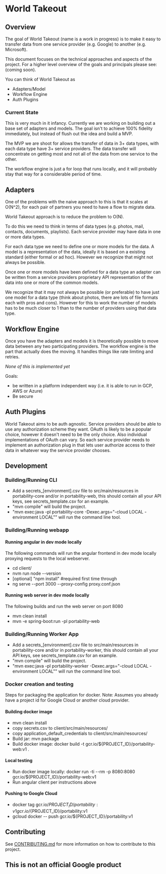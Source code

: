 # World Takeout

## Overview
The goal of World Takeout (name is a work in progress) is to make it easy to transfer data
from one service provider (e.g. Google) to another (e.g. Microsoft).

This document focuses on the technical approaches and aspects of the project.
For a higher level overview of the goals and principals please see:
(coming soon).

You can think of World Takeout as
 * Adapters/Model
 * Workflow Engine
 * Auth Plugins

### Current State
This is very much in it infancy.  Currently we are working on building out
a base set of adapters and models.  The goal isn't to achieve 100% fidelity
immediately, but instead of flush out the idea and build a MVP.

The MVP we are shoot for allows the transfer of data in 3+ data types,
with each data type have 3+ service providers.  The data transfer will
concentrate on getting most and not all of the data from one service
to the other.

The workflow engine is just a for loop that runs locally, and it will
probably stay that way for a considerable period of time.

## Adapters

One of the problems with the naive approach to this is that it scales at O(N^2),
for each pair of partners you need to have a flow to migrate data.

World Takeout approach is to reduce the problem to O(N).

To do this we need to think in terms of data types (e.g. photos, mail,
contacts, documents, playlists).  Each service provider may have data
in one or more data types.

For each data type we need to define one or more models for the data.
A model is a representation of the data, ideally it is based on a
existing standard (either formal or ad hoc).  However we recognize
that might not always be possible.

Once one or more models have been defined for a data type an adapter
can be written from a service providers proprietary API representation
of the data into one or more of the common models.

We recognize that it may not always be possible (or preferable)
to have just one model for a data type (think about photos, there
are lots of file formats each with pros and cons).  However
for this to work the number of models has to be much closer
to 1 than to the number of providers using that data type.

## Workflow Engine

Once you have the adapters and models it is theoretically possible to
move data between any two participating providers. The workflow
engine is the part that actually does the moving.  It handles things
like rate limiting and retries.

*None of this is implemented yet*

Goals:
 * be written in a platform independent way (i.e. it is able to
   run in GCP, AWS or Azure)
 * Be secure

## Auth Plugins

World Takeout aims to be auth agnostic.  Service providers should
be able to use any authorization scheme they want.  OAuth is likely
to be a popular choice, however it doesn't need to be the only choice.
Also individual implementations of OAuth can vary.  So each service
provider needs to implement an authorization plug in that lets user
authorize access to their data in whatever way the service provider
chooses.

## Development

### Building/Running CLI
 * Add a secrets_[environment].csv file to src/main/resources in portability-core and/or
   in portability-web, this should contain
   all your API keys, see secrets_template.csv for an example.
 * "mvn compile" will build the project.
 * "mvn exec:java -pl portability-core -Dexec.args="-cloud LOCAL -environment LOCAL"" will run the command line tool.

### Building/Running webapp

#### Running angular in dev mode locally

The following commands will run the angular frontend in dev mode locally proxying requests to the local webserver.

* cd client/
* nvm run node --version
* [optional] "npm install" #required first time through
* ng serve --port 3000 --proxy-config proxy.conf.json

#### Running web server in dev mode locally

The following builds and run the web server on port 8080

* mvn clean install
* mvn -e spring-boot:run -pl portability-web

### Building/Running Worker App
 * Add a secrets_[environment].csv file to src/main/resources in portability-core and/or
   in portability-worker, this should contain
   all your API keys, see secrets_template.csv for an example.
 * "mvn compile" will build the project.
 * "mvn exec:java -pl portability-worker -Dexec.args="-cloud LOCAL -environment LOCAL"" will run the command line tool.

### Docker creation and testing

Steps for packaging the application for docker.
Note: Assumes you already have a project id for Google Cloud or another cloud provider.

#### Building docker image

* mvn clean install
* copy secrets.csv to client/src/main/resources/
* copy application_default_credentials to client/src/main/resources/
* Build jar:  mvn package
* Build docker image: docker build -t gcr.io/${PROJECT_ID}/portability-web:v1 .

#### Local testing

* Run docker image locally: docker run -ti --rm -p 8080:8080 gcr.io/${PROJECT_ID}/portability-web:v1
* Run angular client per instructions above

#### Pushing to Google Cloud
* docker tag gcr.io/${PROJECT_ID}/portability:v1 gcr.io/${PROJECT_ID}/portability:v1
* gcloud docker -- push gcr.io/${PROJECT_ID}/portability:v1

## Contributing
See [CONTRIBUTING.md](CONTRIBUTING.md) for more information on how to contribute to this project.

## This is not an official Google product
